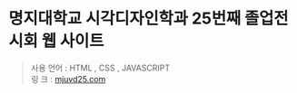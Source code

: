 # 명지대학교 시각디자인학과 25번째 졸업전시회 웹 사이트

> 사용 언어 : HTML , CSS , JAVASCRIPT <br>
> 링   크  : [mjuvd25.com](http://mjuvd25.com)

